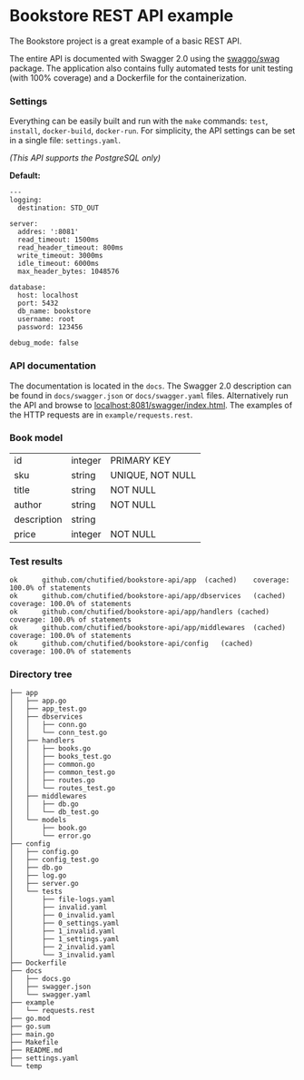 # Bookstore REST API example
The Bookstore project is a great example of a basic REST API.

The entire API is documented with Swagger 2.0 using the <a href="https://www.github.com/swaggo/swag" target="_blank">swaggo/swag</a> package. The application also contains fully automated tests for unit testing (with 100% coverage) and a Dockerfile for the containerization.

### Settings
Everything can be easily built and run with the `make` commands: `test`, `install`, `docker-build`, `docker-run`.
For simplicity, the API settings can be set in a single file: `settings.yaml`.

_(This API supports the PostgreSQL only)_

__Default:__
```
---
logging:
  destination: STD_OUT

server:
  addres: ':8081'
  read_timeout: 1500ms
  read_header_timeout: 800ms
  write_timeout: 3000ms
  idle_timeout: 6000ms
  max_header_bytes: 1048576

database:
  host: localhost
  port: 5432
  db_name: bookstore
  username: root
  password: 123456

debug_mode: false
```

### API documentation
The documentation is located in the `docs`. The Swagger 2.0 description can be found in `docs/swagger.json` or `docs/swagger.yaml` files. Alternatively run the API and browse to <a href="https://localhost:8081/swagger/index.html" target="_blank">localhost:8081/swagger/index.html</a>.
The examples of the HTTP requests are in `example/requests.rest`.

### Book model
<table>
   <tbody>
     <tr>
         <td>id</td>
         <td>integer</td>
         <td>PRIMARY KEY</td>
      </tr>
     <tr>
         <td>sku</td>
         <td>string</td>
         <td>UNIQUE, NOT NULL</td>
      </tr>
     <tr>
         <td>title</td>
         <td>string</td>
         <td>NOT NULL</td>
      </tr>
     <tr>
         <td>author</td>
         <td>string</td>
         <td>NOT NULL</td>
      </tr>
     <tr>
         <td>description</td>
         <td>string</td>
         <td></td>
      </tr>
     <tr>
         <td>price</td>
         <td>integer</td>
         <td>NOT NULL</td>
      </tr>
   </tbody>
</table>

### Test results
```
ok  	github.com/chutified/bookstore-api/app	(cached)	coverage: 100.0% of statements
ok  	github.com/chutified/bookstore-api/app/dbservices	(cached)	coverage: 100.0% of statements
ok  	github.com/chutified/bookstore-api/app/handlers	(cached)	coverage: 100.0% of statements
ok  	github.com/chutified/bookstore-api/app/middlewares	(cached)	coverage: 100.0% of statements
ok  	github.com/chutified/bookstore-api/config	(cached)	coverage: 100.0% of statements
```

### Directory tree
```
├── app
│   ├── app.go
│   ├── app_test.go
│   ├── dbservices
│   │   ├── conn.go
│   │   └── conn_test.go
│   ├── handlers
│   │   ├── books.go
│   │   ├── books_test.go
│   │   ├── common.go
│   │   ├── common_test.go
│   │   ├── routes.go
│   │   └── routes_test.go
│   ├── middlewares
│   │   ├── db.go
│   │   └── db_test.go
│   └── models
│       ├── book.go
│       └── error.go
├── config
│   ├── config.go
│   ├── config_test.go
│   ├── db.go
│   ├── log.go
│   ├── server.go
│   └── tests
│       ├── file-logs.yaml
│       ├── invalid.yaml
│       ├── 0_invalid.yaml
│       ├── 0_settings.yaml
│       ├── 1_invalid.yaml
│       ├── 1_settings.yaml
│       ├── 2_invalid.yaml
│       └── 3_invalid.yaml
├── Dockerfile
├── docs
│   ├── docs.go
│   ├── swagger.json
│   └── swagger.yaml
├── example
│   └── requests.rest
├── go.mod
├── go.sum
├── main.go
├── Makefile
├── README.md
├── settings.yaml
└── temp
```
